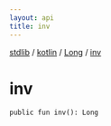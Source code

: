 ```yaml
---
layout: api
title: inv
---
```

[stdlib](../../index.html) / [kotlin](../index.html) / [Long](index.html) / [inv](inv.html)

# inv

```
public fun inv(): Long
```
